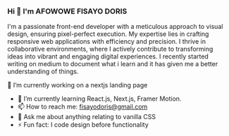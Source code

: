 ### Hi 👋 I'm AFOWOWE FISAYO DORIS
I'm a passionate front-end developer with a meticulous approach to visual design, ensuring pixel-perfect execution. My expertise lies in crafting responsive web applications with efficiency and precision. I thrive in collaborative environments, where I actively contribute to transforming ideas into vibrant and engaging digital experiences. I recently started writing on medium to document what i learn and it has given me a better understanding of things.





🔭 I’m currently working on a nextjs landing page
- 🌱 I’m currently learning React.js, Next.js, Framer Motion.
- 📫 How to reach me: fisayodoris@gmail.com
-  💬 Ask me about anything relating to vanilla CSS
- ⚡ Fun fact: I code design before functionality

<!--
**fee-sah-yor/fee-sah-yor** is a ✨ _special_ ✨ repository because its `README.md` (this file) appears on your GitHub profile.

Here are some ideas to get you started:

- 
- 🌱 I’m currently learning react.js.
- 👯 I’m looking to collaborate on ...
- 💬 Ask me about ...
- 
- ⚡ Fun fact:I crochet when i'm bored.
-->
